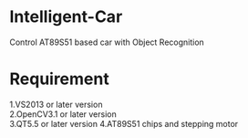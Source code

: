 # Intelligent-Car
Control AT89S51 based car with Object Recognition

# Requirement
1.VS2013 or later version  
2.OpenCV3.1 or later version  
3.QT5.5 or later version
4.AT89S51 chips and stepping motor  

